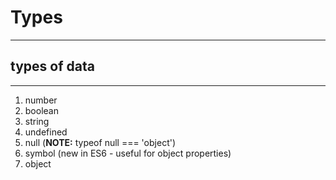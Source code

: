 # Types

---
## types of data
---
1. number
2. boolean
3. string
4. undefined
5. null   (**NOTE:** typeof null === 'object')
6. symbol (new in ES6 - useful for object properties)
7. object